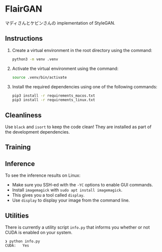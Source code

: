 # FlairGAN

マディさんとケビンさんの implementation of StyleGAN.

## Instructions

1. Create a virtual environment in the root directory using the command:

   ```bash
   python3 -m venv .venv
   ```

2. Activate the virtual environment using the command:

   ```bash
   source .venv/bin/activate
   ```

3. Install the required dependencies using one of the following commands:

   ```bash
   pip3 install -r requirements_macos.txt
   pip3 install -r requirements_linux.txt
   ```

## Cleanliness

Use `black` and `isort` to keep the code clean! They are installed as part of
the development dependencies.

## Training

## Inference

To see the inference results on Linux:

- Make sure you SSH-ed with the `-YC` options to enable GUI commands.
- Install `imagemagick` with `sudo apt install imagemagick`.
- This gives you a tool called `display`.
- Use `display` to display your image from the command line.

## Utilities

There is currently a utility script `info.py` that informs you whether or not
CUDA is enabled on your system.

```text
❯ python info.py
CUDA:   Yes
```

